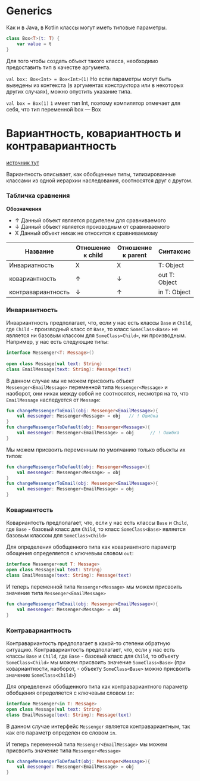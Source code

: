 # Generics

Как и в Java, в Kotlin классы могут иметь типовые параметры.

```kotlin
class Box<T>(t: T) {
    var value = t
}
```
Для того чтобы создать объект такого класса, необходимо предоставить тип в качестве аргумента.

`val box: Box<Int> = Box<Int>(1)`
Но если параметры могут быть выведены из контекста (в аргументах конструктора или в некоторых других случаях), можно опустить указание типа.

`val box = Box(1)` 
`1` имеет тип Int, поэтому компилятор отмечает для себя, что тип переменной box — Box<Int>



# Вариантность, ковариантность и контравариантность

[источник тут](https://metanit.com/kotlin/tutorial/6.3.php)

Вариантность описывает, как обобщенные типы, типизированные классами из одной иерархии наследования, соотносятся друг с другом.

### Табличка сравнения

**Обозначения**
- ↑ Данный объект является родителем для сравниваемого
- ↓ Данный объект является производным от сравниваемого 
- X Данный объект никак не относится к сравниваемому

|Название|Отношение к child|Отношение к parent|Синтаксис|
|-|-|-|-|
|Инвариатность|X|X|T: Object|
|ковариантность|↑|↓|out T: Object|
|контравариантность|↓|↑|in T: Object|

### Инвариантность

Инвариантность предполагает, что, если у нас есть классы `Base` и `Child`, где `Child` - производный класс от `Base`, то класс `SomeClass<Base>` не является ни базовым классом для `SomeClass<Child>`, ни производным. Например, у нас есть следующие типы:

```kotlin
interface Messenger<T: Message>()
 
open class Message(val text: String)
class EmailMessage(text: String): Message(text)
```

В данном случае мы не можем присвоить объект `Messenger<EmailMessage>` переменной типа `Messenger<Message>` и наоборот, они никак между собой не соотносятся, несмотря на то, что `EmailMessage` наследуется от `Message`:

```kotlin
fun changeMessengerToEmail(obj: Messenger<EmailMessage>){
    val messenger: Messenger<Message> = obj   // ! Ошибка
}
fun changeMessengerToDefault(obj: Messenger<Message>){
    val messenger: Messenger<EmailMessage> = obj      // ! Ошибка
}
```
Мы можем присвоить переменным по умолчанию только объекты их типов:

```kotlin
fun changeMessengerToDefault(obj: Messenger<Message>){
    val messenger: Messenger<Message> = obj
}
fun changeMessengerToEmail(obj: Messenger<EmailMessage>){
    val messenger: Messenger<EmailMessage> = obj
}
```

### Ковариантость

Ковариантость предполагает, что, если у нас есть классы `Base` и `Child`, где `Base` - базовый класс для `Child`, то класс `SomeClass<Base>` является базовым классом для `SomeClass<Child>`

Для определения обобщенного типа как ковариантного параметр обощения определяется с ключевым словом `out`:

```kotlin
interface Messenger<out T: Message>
open class Message(val text: String)
class EmailMessage(text: String): Message(text)
```
И теперь переменной типа `Messenger<Message>` мы можем присвоить значение типа `Messenger<EmailMessage>`

```kotlin
fun changeMessengerToEmail(obj: Messenger<EmailMessage>){
    val messenger: Messenger<Message> = obj
}
```

### Контравариантность

Контравариантость предполагает в какой-то степени обратную ситуацию. Контравариантость предполагает, что, если у нас есть классы `Base` и `Child`, где `Base` - базовый класс для `Child`, то объекту `SomeClass<Child>` мы можем присвоить значение `SomeClass<Base>` (при ковариантности, наоборот, - объекту `SomeClass<Base>` можно присвоить значение `SomeClass<Child>`)

Для определения обобщенного типа как контравариантного параметр обобщения определяется с ключевым словом `in`:

```kotlin
interface Messenger<in T: Message>
open class Message(val text: String)
class EmailMessage(text: String): Message(text)
```

В данном случае интерфейс `Messenger` является контравариантным, так как его параметр определен со словом `in`.

И теперь переменной типа `Messenger<EmailMessage>` мы можем присвоить значение типа `Messenger<Message>`

```kotlin
fun changeMessengerToDefault(obj: Messenger<Message>){
    val messenger: Messenger<EmailMessage> = obj
}
```